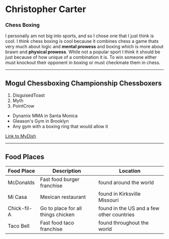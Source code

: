 # Christopher Carter

### Chess Boxing

I personally am not big into sports, and so I chose one that I just think is cool. I think chess boxing is cool because it combines chess a game thats very much about logic and **mental prowess** and boxing which is more about brawn and **physical prowess**. While not a popular sport I think it should be just because of how unique of a combination it is. To win someone either must knockout their opponent in boxing or must checkmate them in chess.

----------------------
## Mogul Chessboxing Championship Chessboxers
1. DisguisedToast
2. Myth
3. PointCrow

* Dynamix MMA in Santa Monica
* Gleason's Gym in Brooklyn
* Any gym with a boxing ring that would allow it

[Link to MyDish](MyDish.md)

-----------------------
## Food Places
| Food Place | Description | Location |
| --- | --- | --- |
| McDonalds | Fast food burger franchise | found around the world |
| Mi Casa | Mexican restaurant | found in Kirksville Missouri |
| Chick-fil-A | Go to place for all things chicken | found in the US and a few other countries |
| Taco Bell | Fast food taco franchise | found throughout the world|